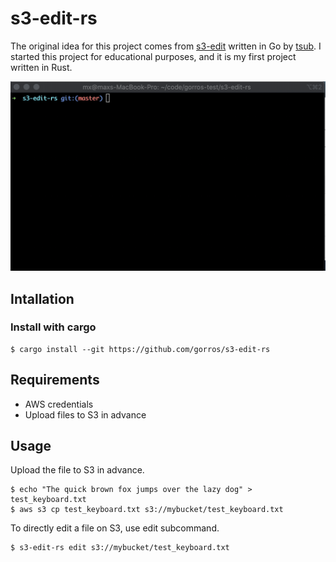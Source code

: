 # s3-edit-rs
The original idea for this project comes from  [s3-edit](https://github.com/tsub/s3-edit) written in Go by [tsub](https://github.com/tsub). I started this project for educational purposes, and it is my first project written in Rust.

![](s3-edit-rs-demo.gif)

## Intallation
### Install with cargo
```
$ cargo install --git https://github.com/gorros/s3-edit-rs
```

## Requirements

- AWS credentials
- Upload files to S3 in advance

## Usage
Upload the file to S3 in advance.
```
$ echo "The quick brown fox jumps over the lazy dog" > test_keyboard.txt
$ aws s3 cp test_keyboard.txt s3://mybucket/test_keyboard.txt
```
To directly edit a file on S3, use edit subcommand.

```
$ s3-edit-rs edit s3://mybucket/test_keyboard.txt
```